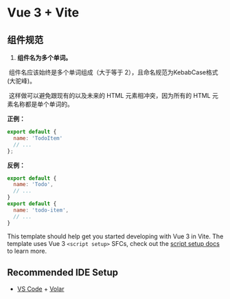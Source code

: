 # Vue 3 + Vite

## 组件规范

1. **组件名为多个单词。**

​	组件名应该始终是多个单词组成（大于等于 2），且命名规范为KebabCase格式(大驼峰)。

​	这样做可以避免跟现有的以及未来的 HTML 元素相冲突，因为所有的 HTML 元素名称都是单个单词的。

**正例：**

```js
export default {
  name: 'TodoItem'
  // ...
};
```

**反例：**

```js
export default {
  name: 'Todo',
  // ...
}
export default {
  name: 'todo-item',
  // ...
}
```

This template should help get you started developing with Vue 3 in Vite. The template uses Vue 3 `<script setup>` SFCs, check out the [script setup docs](https://v3.vuejs.org/api/sfc-script-setup.html#sfc-script-setup) to learn more.

## Recommended IDE Setup

- [VS Code](https://code.visualstudio.com/) + [Volar](https://marketplace.visualstudio.com/items?itemName=Vue.volar)
